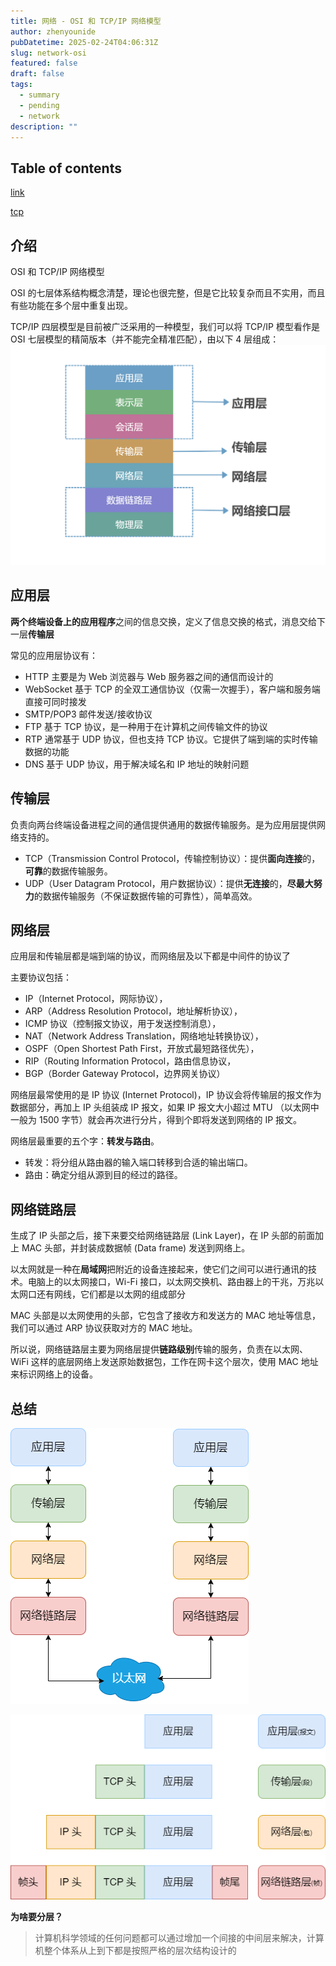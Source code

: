 ```yaml
---
title: 网络 - OSI 和 TCP/IP 网络模型
author: zhenyounide
pubDatetime: 2025-02-24T04:06:31Z
slug: network-osi
featured: false
draft: false
tags:
  - summary
  - pending
  - network
description: ""
---
```


## Table of contents

[link](https://javaguide.cn/cs-basics/network/osi-and-tcp-ip-model.html#osi-%E4%B8%83%E5%B1%82%E6%A8%A1%E5%9E%8B)

[tcp](https://xiaolincoding.com/network/3_tcp/tcp_interview.html)

## 介绍

OSI 和 TCP/IP 网络模型

OSI 的七层体系结构概念清楚，理论也很完整，但是它比较复杂而且不实用，而且有些功能在多个层中重复出现。

TCP/IP 四层模型是目前被广泛采用的一种模型，我们可以将 TCP/IP 模型看作是 OSI 七层模型的精简版本（并不能完全精准匹配），由以下 4 层组成：
![image](../../../assets/images/network-modal.png)

## 应用层

**两个终端设备上的应用程序**之间的信息交换，定义了信息交换的格式，消息交给下一层**传输层**

常见的应用层协议有：

- HTTP 主要是为 Web 浏览器与 Web 服务器之间的通信而设计的
- WebSocket 基于 TCP 的全双工通信协议（仅需一次握手），客户端和服务端直接可同时接发
- SMTP/POP3 邮件发送/接收协议
- FTP 基于 TCP 协议，是一种用于在计算机之间传输文件的协议
- RTP 通常基于 UDP 协议，但也支持 TCP 协议。它提供了端到端的实时传输数据的功能
- DNS 基于 UDP 协议，用于解决域名和 IP 地址的映射问题

## 传输层

负责向两台终端设备进程之间的通信提供通用的数据传输服务。是为应用层提供网络支持的。

- TCP（Transmission Control Protocol，传输控制协议）：提供**面向连接**的，**可靠**的数据传输服务。
- UDP（User Datagram Protocol，用户数据协议）：提供**无连接**的，**尽最大努力**的数据传输服务（不保证数据传输的可靠性），简单高效。

## 网络层

应用层和传输层都是端到端的协议，而网络层及以下都是中间件的协议了

主要协议包括：

- IP（Internet Protocol，网际协议），
- ARP（Address Resolution Protocol，地址解析协议），
- ICMP 协议（控制报文协议，用于发送控制消息），
- NAT（Network Address Translation，网络地址转换协议），
- OSPF（Open Shortest Path First，开放式最短路径优先），
- RIP（Routing Information Protocol，路由信息协议，
- BGP（Border Gateway Protocol，边界网关协议）

网络层最常使用的是 IP 协议 (Internet Protocol)，IP 协议会将传输层的报文作为数据部分，再加上 IP 头组装成 IP 报文，如果 IP 报文大小超过 MTU （以太网中一般为 1500 字节）就会再次进行分片，得到个即将发送到网络的 IP 报文。

网络层最重要的五个字：**转发与路由**。

- 转发：将分组从路由器的输入端口转移到合适的输出端口。
- 路由：确定分组从源到目的经过的路径。

## 网络链路层

生成了 IP 头部之后，接下来要交给网络链路层 (Link Layer)，在 IP 头部的前面加上 MAC 头部，并封装成数据帧 (Data frame) 发送到网络上。

以太网就是一种在**局域网**把附近的设备连接起来，使它们之间可以进行通讯的技术。电脑上的以太网接口，Wi-Fi 接口，以太网交换机、路由器上的干兆，万兆以太网口还有网线，它们都是以太网的组成部分

MAC 头部是以太网使用的头部，它包含了接收方和发送方的 MAC 地址等信息，我们可以通过 ARP 协议获取对方的 MAC 地址。

所以说，网络链路层主要为网络层提供**链路级别**传输的服务，负责在以太网、WiFi 这样的底层网络上发送原始数据包，工作在网卡这个层次，使用 MAC 地址来标识网络上的设备。

## 总结

![img](../../../assets/images/network1.png)

![img](../../../assets/images/network2.png)

**为啥要分层？**

> 计算机科学领域的任何问题都可以通过增加一个间接的中间层来解决，计算机整个体系从上到下都是按照严格的层次结构设计的
